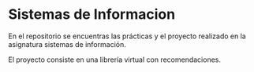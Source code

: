 # Sistemas de Informacion
En el repositorio se encuentras las prácticas y el proyecto realizado en la asignatura sistemas de información.

El proyecto consiste en una librería virtual con recomendaciones.
